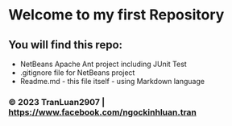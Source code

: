 # Welcome to my first Repository

## You will find this repo:
* NetBeans Apache Ant project including JUnit Test
* .gitignore file for NetBeans project
* Readme.md - this file itself - using Markdown language

### © 2023 TranLuan2907 | https://www.facebook.com/ngockinhluan.tran